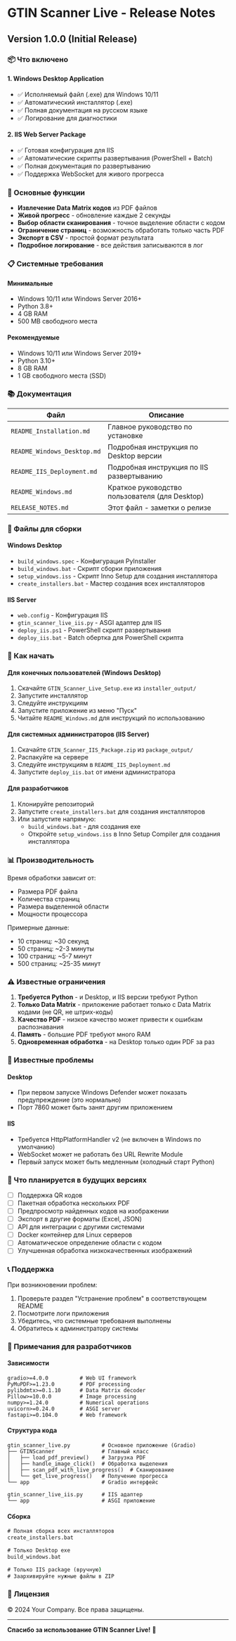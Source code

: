 # GTIN Scanner Live - Release Notes

## Version 1.0.0 (Initial Release)

### 📦 Что включено

#### 1. Windows Desktop Application
- ✅ Исполняемый файл (.exe) для Windows 10/11
- ✅ Автоматический инсталлятор (.exe)
- ✅ Полная документация на русском языке
- ✅ Логирование для диагностики

#### 2. IIS Web Server Package
- ✅ Готовая конфигурация для IIS
- ✅ Автоматические скрипты развертывания (PowerShell + Batch)
- ✅ Полная документация по развертыванию
- ✅ Поддержка WebSocket для живого прогресса

### 🎯 Основные функции

- **Извлечение Data Matrix кодов** из PDF файлов
- **Живой прогресс** - обновление каждые 2 секунды
- **Выбор области сканирования** - точное выделение области с кодом
- **Ограничение страниц** - возможность обработать только часть PDF
- **Экспорт в CSV** - простой формат результата
- **Подробное логирование** - все действия записываются в лог

### 📋 Системные требования

#### Минимальные
- Windows 10/11 или Windows Server 2016+
- Python 3.8+
- 4 GB RAM
- 500 MB свободного места

#### Рекомендуемые
- Windows 10/11 или Windows Server 2019+
- Python 3.10+
- 8 GB RAM
- 1 GB свободного места (SSD)

### 📚 Документация

| Файл | Описание |
|------|----------|
| `README_Installation.md` | Главное руководство по установке |
| `README_Windows_Desktop.md` | Подробная инструкция по Desktop версии |
| `README_IIS_Deployment.md` | Подробная инструкция по IIS развертыванию |
| `README_Windows.md` | Краткое руководство пользователя (для Desktop) |
| `RELEASE_NOTES.md` | Этот файл - заметки о релизе |

### 🔧 Файлы для сборки

#### Windows Desktop
- `build_windows.spec` - Конфигурация PyInstaller
- `build_windows.bat` - Скрипт сборки приложения
- `setup_windows.iss` - Скрипт Inno Setup для создания инсталлятора
- `create_installers.bat` - Мастер создания всех инсталляторов

#### IIS Server
- `web.config` - Конфигурация IIS
- `gtin_scanner_live_iis.py` - ASGI адаптер для IIS
- `deploy_iis.ps1` - PowerShell скрипт развертывания
- `deploy_iis.bat` - Batch обертка для PowerShell скрипта

### 🚀 Как начать

#### Для конечных пользователей (Windows Desktop)

1. Скачайте `GTIN_Scanner_Live_Setup.exe` из `installer_output/`
2. Запустите инсталлятор
3. Следуйте инструкциям
4. Запустите приложение из меню "Пуск"
5. Читайте `README_Windows.md` для инструкций по использованию

#### Для системных администраторов (IIS Server)

1. Скачайте `GTIN_Scanner_IIS_Package.zip` из `package_output/`
2. Распакуйте на сервере
3. Следуйте инструкциям в `README_IIS_Deployment.md`
4. Запустите `deploy_iis.bat` от имени администратора

#### Для разработчиков

1. Клонируйте репозиторий
2. Запустите `create_installers.bat` для создания инсталляторов
3. Или запустите напрямую:
   - `build_windows.bat` - для создания exe
   - Откройте `setup_windows.iss` в Inno Setup Compiler для создания инсталлятора

### 📊 Производительность

Время обработки зависит от:
- Размера PDF файла
- Количества страниц
- Размера выделенной области
- Мощности процессора

Примерные данные:
- 10 страниц: ~30 секунд
- 50 страниц: ~2-3 минуты
- 100 страниц: ~5-7 минут
- 500 страниц: ~25-35 минут

### ⚠️ Известные ограничения

1. **Требуется Python** - и Desktop, и IIS версии требуют Python
2. **Только Data Matrix** - приложение работает только с Data Matrix кодами (не QR, не штрих-коды)
3. **Качество PDF** - низкое качество может привести к ошибкам распознавания
4. **Память** - большие PDF требуют много RAM
5. **Одновременная обработка** - на Desktop только один PDF за раз

### 🐛 Известные проблемы

#### Desktop
- При первом запуске Windows Defender может показать предупреждение (это нормально)
- Порт 7860 может быть занят другим приложением

#### IIS
- Требуется HttpPlatformHandler v2 (не включен в Windows по умолчанию)
- WebSocket может не работать без URL Rewrite Module
- Первый запуск может быть медленным (холодный старт Python)

### 🔄 Что планируется в будущих версиях

- [ ] Поддержка QR кодов
- [ ] Пакетная обработка нескольких PDF
- [ ] Предпросмотр найденных кодов на изображении
- [ ] Экспорт в другие форматы (Excel, JSON)
- [ ] API для интеграции с другими системами
- [ ] Docker контейнер для Linux серверов
- [ ] Автоматическое определение области с кодом
- [ ] Улучшенная обработка низкокачественных изображений

### 📞 Поддержка

При возникновении проблем:
1. Проверьте раздел "Устранение проблем" в соответствующем README
2. Посмотрите логи приложения
3. Убедитесь, что системные требования выполнены
4. Обратитесь к администратору системы

### 📝 Примечания для разработчиков

#### Зависимости

```
gradio>=4.0.0          # Web UI framework
PyMuPDF>=1.23.0        # PDF processing
pylibdmtx>=0.1.10      # Data Matrix decoder
Pillow>=10.0.0         # Image processing
numpy>=1.24.0          # Numerical operations
uvicorn>=0.24.0        # ASGI server
fastapi>=0.104.0       # Web framework
```

#### Структура кода

```
gtin_scanner_live.py          # Основное приложение (Gradio)
├── GTINScanner               # Главный класс
│   ├── load_pdf_preview()    # Загрузка PDF
│   ├── handle_image_click()  # Обработка выделения
│   ├── scan_pdf_with_live_progress()  # Сканирование
│   └── get_live_progress()   # Получение прогресса
└── app                       # Gradio интерфейс

gtin_scanner_live_iis.py      # IIS адаптер
└── app                       # ASGI приложение
```

#### Сборка

```cmd
# Полная сборка всех инсталляторов
create_installers.bat

# Только Desktop exe
build_windows.bat

# Только IIS package (вручную)
# Заархивируйте нужные файлы в ZIP
```

### 📄 Лицензия

© 2024 Your Company. Все права защищены.

---

**Спасибо за использование GTIN Scanner Live!** 🎉

